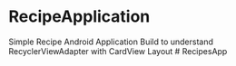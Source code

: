 # RecipeApplication
Simple Recipe Android Application Build to understand RecyclerViewAdapter with CardView Layout 
#   R e c i p e s A p p  
 